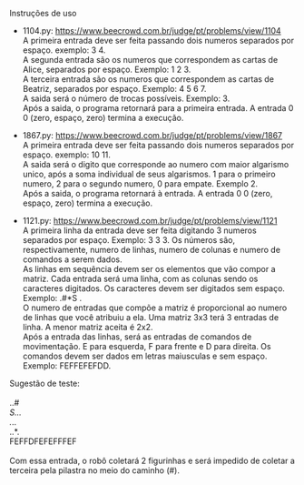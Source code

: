 Instruções de uso<br/>
- 1104.py: https://www.beecrowd.com.br/judge/pt/problems/view/1104<br/>
A primeira entrada deve ser feita passando dois numeros separados por espaço. exemplo: 3 4.<br/>
A segunda entrada são os numeros que correspondem as cartas de Alice, separados por espaço. Exemplo: 1 2 3.<br/>
A terceira entrada são os numeros que correspondem as cartas de Beatriz, separados por espaço. Exemplo: 4 5 6 7.<br/>
A saida será o número de trocas possíveis. Exemplo: 3.<br/>
Após a saida, o programa retornará para a primeira entrada. A entrada 0 0 (zero, espaço, zero) termina a execução.<br/>

- 1867.py: https://www.beecrowd.com.br/judge/pt/problems/view/1867<br/>
A primeira entrada deve ser feita passando dois numeros separados por espaço. exemplo: 10 11.<br/>
A saida será o digito que corresponde ao numero com maior algarismo unico, após a soma individual de seus algarismos. 1 para o primeiro numero, 2 para o segundo numero, 0 para empate. Exemplo  2.<br/>
Após a saida, o programa retornará à entrada. A entrada 0 0 (zero, espaço, zero) termina a execução.<br/>

- 1121.py: https://www.beecrowd.com.br/judge/pt/problems/view/1121<br/>
A primeira linha da entrada deve ser feita digitando 3 numeros separados por espaço. Exemplo: 3 3 3. Os números são, respectivamente, numero de linhas, numero de colunas e numero de comandos a serem dados.<br/>
As linhas em sequência devem ser os elementos que vão compor a matriz. Cada entrada será uma linha, com as colunas sendo os caracteres digitados. Os caracteres devem ser digitados sem espaço. Exemplo: .#*S .<br/>
O numero de entradas que compõe a matriz é proporcional ao numero de linhas que você atribuiu a ela. Uma matriz 3x3 terá 3 entradas de linha. A menor matriz aceita é 2x2.<br/>
Após a entrada das linhas, será as entradas de comandos de movimentação. E para esquerda, F para frente e D para direita. Os comandos devem ser dados em letras maiusculas e sem espaço. Exemplo: FEFFEFEFDD.<br/>

Sugestão de teste:<br/><br/>
..*#<br/>
S...<br/>
.*..<br/>
..*.<br/>
FEFFDFEFEFFFEF<br/><br/>
Com essa entrada, o robô coletará 2 figurinhas e será impedido de coletar a terceira pela pilastra no meio do caminho (#).



